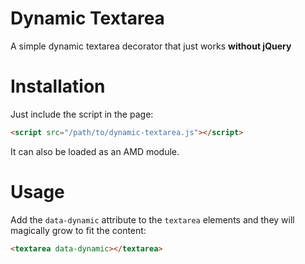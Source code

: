 # Dynamic Textarea
A simple dynamic textarea decorator that just works **without jQuery**

# Installation

Just include the script in the page:

```html
<script src="/path/to/dynamic-textarea.js"></script>
```

It can also be loaded as an AMD module.

# Usage

Add the `data-dynamic` attribute to the `textarea` elements and they will magically grow to fit the content:

```html
<textarea data-dynamic></textarea>
```
